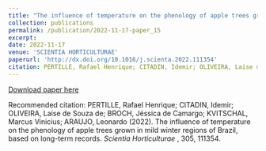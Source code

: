 ```yaml
---
title: "The influence of temperature on the phenology of apple trees grown in mild winter regions of Brazil, based on long-term records"
collection: publications
permalink: /publication/2022-11-17-paper_15
excerpt:
date: 2022-11-17
venue: 'SCIENTIA HORTICULTURAE'
paperurl: 'http://dx.doi.org/10.1016/j.scienta.2022.111354'
citation: PERTILLE, Rafael Henrique; CITADIN, Idemir; OLIVEIRA, Laise de Souza de; BROCH, Jéssica de Camargo; KVITSCHAL, Marcus Vinicius; ARAUJO, Leonardo (2022). The influence of temperature on the phenology of apple trees grown in mild winter regions of Brazil, based on long-term records. <i>  Scientia Horticulturae </i>, 305, 111354.
---
```


[Download paper here](http://dx.doi.org/10.1016/j.scienta.2022.111354)

Recommended citation: PERTILLE, Rafael Henrique; CITADIN, Idemir; OLIVEIRA, Laise de Souza de; BROCH, Jéssica de Camargo; KVITSCHAL, Marcus Vinicius; ARAUJO, Leonardo (2022). The influence of temperature on the phenology of apple trees grown in mild winter regions of Brazil, based on long-term records. <i>  Scientia Horticulturae </i>, 305, 111354.

